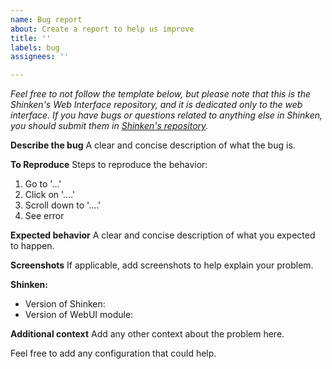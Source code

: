 ```yaml
---
name: Bug report
about: Create a report to help us improve
title: ''
labels: bug
assignees: ''

---
```


*Feel free to not follow the template below, but please note that this is the Shinken's Web Interface repository, and it is dedicated only to the web interface. If you have bugs or questions related to anything else in Shinken, you should submit them in [Shinken's repository](https://github.com/naparuba/shinken).*

**Describe the bug**
A clear and concise description of what the bug is.

**To Reproduce**
Steps to reproduce the behavior:
1. Go to '...'
2. Click on '....'
3. Scroll down to '....'
4. See error

**Expected behavior**
A clear and concise description of what you expected to happen.

**Screenshots**
If applicable, add screenshots to help explain your problem.

**Shinken:**
 - Version of Shinken:
 - Version of WebUI module:

**Additional context**
Add any other context about the problem here.

Feel free to add any configuration that could help.
